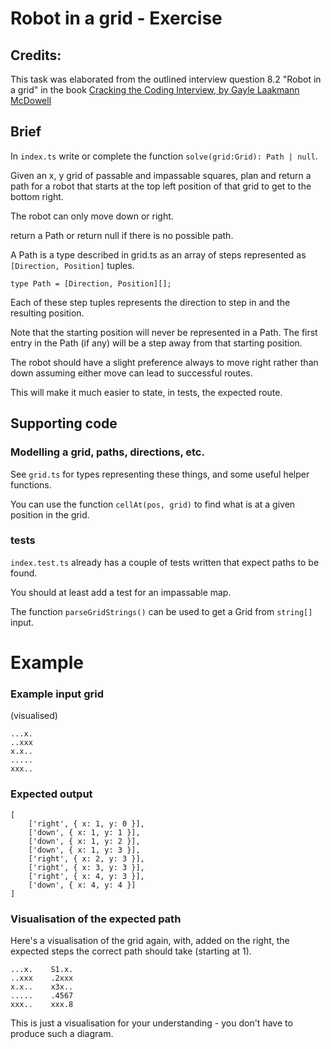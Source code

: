 # Robot in a grid - Exercise

## Credits:

This task was elaborated from the outlined interview question 8.2 "Robot in a grid" in the book [Cracking the Coding Interview, by Gayle Laakmann McDowell](https://www.crackingthecodinginterview.com/)

## Brief

In `index.ts` write or complete the function `solve(grid:Grid): Path | null`.

Given an x, y grid of passable and impassable squares,
plan and return a path for a robot that starts at the top left position of that grid
to get to the bottom right.

The robot can only move down or right.

return a Path or return null if there is no possible path.

A Path is a type described in grid.ts as an array of steps represented as
`[Direction, Position]` tuples.

```
type Path = [Direction, Position][];
```

Each of these step tuples represents the direction to step in and the resulting position.

Note that the starting position will never be represented in a Path. The first entry in the Path (if any) will be a step away from that starting position.

The robot should have a slight preference always to move right rather than down
assuming either move can lead to successful routes.

This will make it much easier to state, in tests, the expected route.

## Supporting code

### Modelling a grid, paths, directions, etc.

See `grid.ts` for types representing these things, and some useful helper functions.

You can use the function `cellAt(pos, grid)` to find what is at a given position in the grid.

### tests

`index.test.ts` already has a couple of tests written that expect paths to be found.

You should at least add a test for an impassable map.

The function `parseGridStrings()` can be used to get a Grid from `string[]` input.

# Example

### Example input grid

(visualised)

```
...x.
..xxx
x.x..
.....
xxx..
```

### Expected output

```
[
    ['right', { x: 1, y: 0 }],
    ['down', { x: 1, y: 1 }],
    ['down', { x: 1, y: 2 }],
    ['down', { x: 1, y: 3 }],
    ['right', { x: 2, y: 3 }],
    ['right', { x: 3, y: 3 }],
    ['right', { x: 4, y: 3 }],
    ['down', { x: 4, y: 4 }]
]
```

### Visualisation of the expected path

Here's a visualisation of the grid again, with, added on the right, the expected steps the correct path should take (starting at 1).

```
...x.    S1.x.
..xxx    .2xxx
x.x..    x3x..
.....    .4567
xxx..    xxx.8
```

This is just a visualisation for your understanding - you don't have to produce such a diagram.
